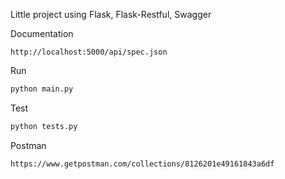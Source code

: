 Little project using Flask, Flask-Restful, Swagger

Documentation
```
http://localhost:5000/api/spec.json
```

Run 
```python
python main.py
```

Test
```python
python tests.py
```

Postman
```
https://www.getpostman.com/collections/8126201e49161843a6df
```